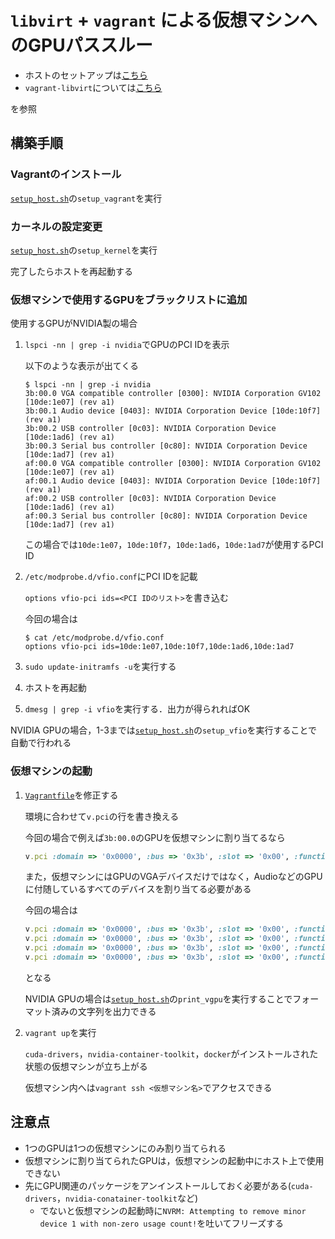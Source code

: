 # `libvirt` + `vagrant` による仮想マシンへのGPUパススルー

- ホストのセットアップは[こちら](https://github.com/NVIDIA/deepops/blob/master/virtual/README.md#enabling-virtualization-and-gpu-passthrough)
- `vagrant-libvirt`については[こちら](https://github.com/vagrant-libvirt/vagrant-libvirt#pci-device-passthrough)

を参照

## 構築手順

### Vagrantのインストール

[`setup_host.sh`](setup_host.sh)の`setup_vagrant`を実行

### カーネルの設定変更

[`setup_host.sh`](setup_host.sh)の`setup_kernel`を実行

完了したらホストを再起動する

### 仮想マシンで使用するGPUをブラックリストに追加

使用するGPUがNVIDIA製の場合

1. `lspci -nn | grep -i nvidia`でGPUのPCI IDを表示

    以下のような表示が出てくる

    ```shell
    $ lspci -nn | grep -i nvidia
    3b:00.0 VGA compatible controller [0300]: NVIDIA Corporation GV102 [10de:1e07] (rev a1)
    3b:00.1 Audio device [0403]: NVIDIA Corporation Device [10de:10f7] (rev a1)
    3b:00.2 USB controller [0c03]: NVIDIA Corporation Device [10de:1ad6] (rev a1)
    3b:00.3 Serial bus controller [0c80]: NVIDIA Corporation Device [10de:1ad7] (rev a1)
    af:00.0 VGA compatible controller [0300]: NVIDIA Corporation GV102 [10de:1e07] (rev a1)
    af:00.1 Audio device [0403]: NVIDIA Corporation Device [10de:10f7] (rev a1)
    af:00.2 USB controller [0c03]: NVIDIA Corporation Device [10de:1ad6] (rev a1)
    af:00.3 Serial bus controller [0c80]: NVIDIA Corporation Device [10de:1ad7] (rev a1)
    ```
    この場合では`10de:1e07`，`10de:10f7`，`10de:1ad6`，`10de:1ad7`が使用するPCI ID

2. `/etc/modprobe.d/vfio.conf`にPCI IDを記載

    `options vfio-pci ids=<PCI IDのリスト>`を書き込む

    今回の場合は

    ```shell
    $ cat /etc/modprobe.d/vfio.conf
    options vfio-pci ids=10de:1e07,10de:10f7,10de:1ad6,10de:1ad7
    ```

3. `sudo update-initramfs -u`を実行する
4. ホストを再起動
5. `dmesg | grep -i vfio`を実行する．出力が得られればOK

NVIDIA GPUの場合，1-3までは[`setup_host.sh`](setup_host.sh)の`setup_vfio`を実行することで自動で行われる

### 仮想マシンの起動

1. [`Vagrantfile`](Vagrantfile)を修正する
  
    環境に合わせて`v.pci`の行を書き換える

    今回の場合で例えば`3b:00.0`のGPUを仮想マシンに割り当てるなら

    ```ruby
    v.pci :domain => '0x0000', :bus => '0x3b', :slot => '0x00', :function => '0x0'
    ```

    また，仮想マシンにはGPUのVGAデバイスだけではなく，AudioなどのGPUに付随しているすべてのデバイスを割り当てる必要がある

    今回の場合は

    ```ruby
    v.pci :domain => '0x0000', :bus => '0x3b', :slot => '0x00', :function => '0x0'
    v.pci :domain => '0x0000', :bus => '0x3b', :slot => '0x00', :function => '0x1'
    v.pci :domain => '0x0000', :bus => '0x3b', :slot => '0x00', :function => '0x2'
    v.pci :domain => '0x0000', :bus => '0x3b', :slot => '0x00', :function => '0x3'
    ```

    となる

    NVIDIA GPUの場合は[`setup_host.sh`](setup_host.sh)の`print_vgpu`を実行することでフォーマット済みの文字列を出力できる
2. `vagrant up`を実行
   
    `cuda-drivers`，`nvidia-container-toolkit`，`docker`がインストールされた状態の仮想マシンが立ち上がる

    仮想マシン内へは`vagrant ssh <仮想マシン名>`でアクセスできる

## 注意点

- 1つのGPUは1つの仮想マシンにのみ割り当てられる
- 仮想マシンに割り当てられたGPUは，仮想マシンの起動中にホスト上で使用できない
- 先にGPU関連のパッケージをアンインストールしておく必要がある(`cuda-drivers`，`nvidia-conatainer-toolkit`など)
  - でないと仮想マシンの起動時に`NVRM: Attempting to remove minor device 1 with non-zero usage count!`を吐いてフリーズする
